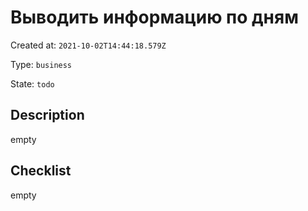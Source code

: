 # Выводить информацию по дням

Created at: `2021-10-02T14:44:18.579Z`

Type: `business`

State: `todo`

## Description
empty

## Checklist
empty
